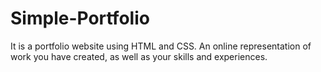 # Simple-Portfolio
It is a portfolio website using HTML and CSS.
An online representation of work you have created, as well as your skills and experiences.
